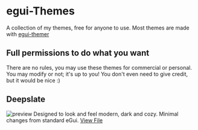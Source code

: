 # egui-Themes
A collection of my themes, free for anyone to use. Most themes are made with [egui-themer](https://github.com/grantshandy/egui-themer)

## Full permissions to do what you want
There are no rules, you may use these themes for commercial or personal. You may modify or not; it's up to you! You don't even need to give credit, but it would be nice :)

## Deepslate
![preview](https://media.discordapp.net/attachments/900275883124858921/1142196186321789009/image.png?width=1042&height=641)
Designed to look and feel modern, dark and cozy. Minimal changes from standard eGui. [View File](https://raw.githubusercontent.com/scruffykat/eGui-Themes/main/themes/deep_slate.rs)
